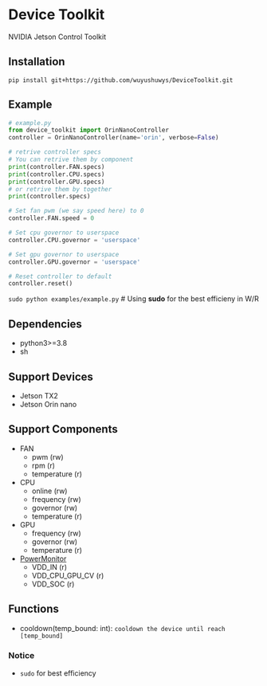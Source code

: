 # Device Toolkit

NVIDIA Jetson Control Toolkit

## Installation
`pip install git+https://github.com/wuyushuwys/DeviceToolkit.git`

## Example

```python
# example.py
from device_toolkit import OrinNanoController
controller = OrinNanoController(name='orin', verbose=False)

# retrive controller specs
# You can retrive them by component
print(controller.FAN.specs)
print(controller.CPU.specs)
print(controller.GPU.specs)
# or retrive them by together
print(controller.specs)

# Set fan pwm (we say speed here) to 0
controller.FAN.speed = 0

# Set cpu governor to userspace
controller.CPU.governor = 'userspace'

# Set gpu governor to userspace
controller.GPU.governor = 'userspace'

# Reset controller to default
controller.reset()
```
`sudo python examples/example.py` # Using **sudo** for the best efficieny in W/R
## Dependencies
 - python3>=3.8
 - sh

## Support Devices
 - Jetson TX2
 - Jetson Orin nano

## Support Components
 - FAN
   - pwm (rw)
   - rpm (r)
   - temperature (r)
 - CPU
   - online (rw)
   - frequency (rw)
   - governor (rw)
   - temperature (r)
 - GPU
   - frequency (rw)
   - governor (rw)
   - temperature (r)
 - [PowerMonitor](https://docs.nvidia.com/jetson/archives/r35.4.1/DeveloperGuide/text/SD/PlatformPowerAndPerformance/JetsonOrinNanoSeriesJetsonOrinNxSeriesAndJetsonAgxOrinSeries.html#software-based-power-consumption-modeling)
   - VDD_IN (r)
   - VDD_CPU_GPU_CV (r)
   - VDD_SOC (r)

## Functions
  - cooldown(temp_bound: int): `cooldown the device until reach [temp_bound]`

### Notice
 - `sudo` for best efficiency
